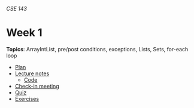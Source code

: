 _CSE 143_
# Week 1
__Topics__: ArrayIntList, pre/post conditions, exceptions, Lists, Sets, for-each loop
* [Plan](plan.md)
* [Lecture notes](lecture-notes.md)
	* [Code](code)
* [Check-in meeting](check-in-meeting.md)
* [Quiz](quiz.md)
* [Exercises](exercises.md)
